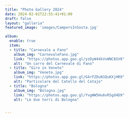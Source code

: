 ```yaml
---
title: "Photo Gallery 2024"
date: 2024-02-01T22:55:41+01:00
draft: false
layout: "galleria"
featured_image: 'images/CampersInSosta.jpg'

album:
  enable: true
  item:
  - title: "Carnevale a Fano"
    album_img: "CarnevaleFano.jpg"
    link: "https://photos.app.goo.gl/yzDyW44kVvWNC8SV8"
    alt: "Un carro del Carnevale di Fano"  
  - title: "Giro in Veneto"
    album_img: "Veneto.jpg"
    link: "https://photos.app.goo.gl/G4rFZDuN1QuKXjHR9"
    alt: "Particolare del Catello del Catajo"  
  - title: "Bologna"
    album_img: "Bologna.jpg"
    link: "https://photos.app.goo.gl/YvgWW5Hu6vRSgd4D9"
    alt: "Le due torri di Bologna"  


---
```



